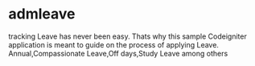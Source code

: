 # admleave
tracking Leave has never been easy. Thats why this sample Codeigniter application is meant to guide on the process of applying Leave. Annual,Compassionate Leave,Off days,Study Leave among others

 
